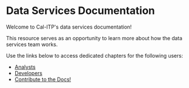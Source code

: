 # Data Services Documentation

Welcome to Cal-ITP's data services documentation!

This resource serves as an opportunity to learn more about how the data services team works.

Use the links below to access dedicated chapters for the following users:

* [Analysts](analysts-welcome)
* [Developers](contribute-to-repos)
* [Contribute to the Docs!](contribute-overview)
